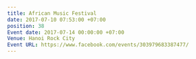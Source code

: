 ```yaml
---
title: African Music Festival
date: 2017-07-10 07:53:00 +07:00
position: 38
Event date: 2017-07-14 00:00:00 +07:00
Venue: Hanoi Rock City
Event URL: https://www.facebook.com/events/303979683387477/
---
```


